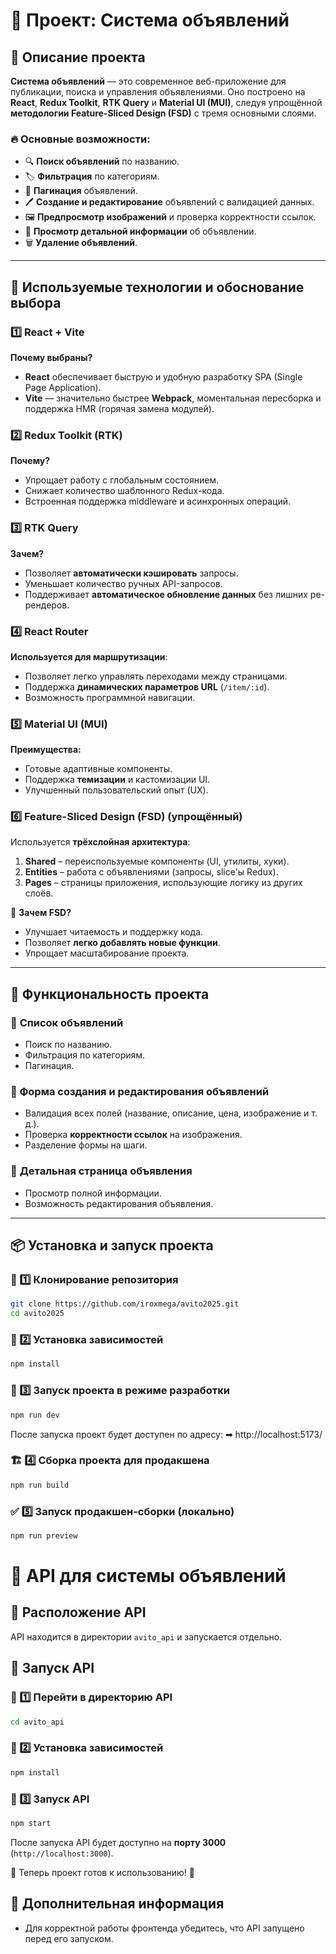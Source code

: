 # 📌 Проект: Система объявлений

## 📖 Описание проекта

**Система объявлений** — это современное веб-приложение для публикации, поиска и управления объявлениями. Оно построено на **React**, **Redux Toolkit**, **RTK Query** и **Material UI (MUI)**, следуя упрощённой **методологии Feature-Sliced Design (FSD)** с тремя основными слоями.

### 🔥 Основные возможности:
- 🔍 **Поиск объявлений** по названию.
- 🏷️ **Фильтрация** по категориям.
- 📄 **Пагинация** объявлений.
- 🖊 **Создание и редактирование** объявлений с валидацией данных.
- 🖼 **Предпросмотр изображений** и проверка корректности ссылок.
- 📑 **Просмотр детальной информации** об объявлении.
- 🗑 **Удаление объявлений**.

---

## 🚀 Используемые технологии и обоснование выбора

### **1️⃣ React + Vite**
**Почему выбраны?**
- **React** обеспечивает быструю и удобную разработку SPA (Single Page Application).
- **Vite** — значительно быстрее **Webpack**, моментальная пересборка и поддержка HMR (горячая замена модулей).

### **2️⃣ Redux Toolkit (RTK)**
**Почему?**
- Упрощает работу с глобальным состоянием.
- Снижает количество шаблонного Redux-кода.
- Встроенная поддержка middleware и асинхронных операций.

### **3️⃣ RTK Query**
**Зачем?**
- Позволяет **автоматически кэшировать** запросы.
- Уменьшает количество ручных API-запросов.
- Поддерживает **автоматическое обновление данных** без лишних ре-рендеров.

### **4️⃣ React Router**
**Используется для маршрутизации**:
- Позволяет легко управлять переходами между страницами.
- Поддержка **динамических параметров URL** (`/item/:id`).
- Возможность программной навигации.

### **5️⃣ Material UI (MUI)**
**Преимущества:**
- Готовые адаптивные компоненты.
- Поддержка **темизации** и кастомизации UI.
- Улучшенный пользовательский опыт (UX).

### **6️⃣ Feature-Sliced Design (FSD) (упрощённый)**
Используется **трёхслойная архитектура**:
1. **Shared** – переиспользуемые компоненты (UI, утилиты, хуки).
2. **Entities** – работа с объявлениями (запросы, slice'ы Redux).
3. **Pages** – страницы приложения, использующие логику из других слоёв.

📌 **Зачем FSD?**
- Улучшает читаемость и поддержку кода.
- Позволяет **легко добавлять новые функции**.
- Упрощает масштабирование проекта.

---

## 📌 Функциональность проекта

### 🔹 **Список объявлений**
- Поиск по названию.
- Фильтрация по категориям.
- Пагинация.

### 🔹 **Форма создания и редактирования объявлений**
- Валидация всех полей (название, описание, цена, изображение и т. д.).
- Проверка **корректности ссылок** на изображения.
- Разделение формы на шаги.

### 🔹 **Детальная страница объявления**
- Просмотр полной информации.
- Возможность редактирования объявления.

---

## 📦 Установка и запуск проекта

### 🔽 1️⃣ Клонирование репозитория
```bash
git clone https://github.com/iroxmega/avito2025.git
cd avito2025
```

### 🔽 2️⃣ Установка зависимостей
```bash
npm install
```

### 🚀 3️⃣ Запуск проекта в режиме разработки
```bash
npm run dev
```
После запуска проект будет доступен по адресу:
➡ http://localhost:5173/

### 🏗 4️⃣ Сборка проекта для продакшена
```bash
npm run build
```

### ✅ 5️⃣ Запуск продакшен-сборки (локально)
```bash
npm run preview
```

# 📌 API для системы объявлений

## 📂 Расположение API

API находится в директории `avito_api` и запускается отдельно.

## 🚀 Запуск API

### 🔽 1️⃣ Перейти в директорию API
```bash
cd avito_api
```

### 🔽 2️⃣ Установка зависимостей
```bash
npm install
```

### 🚀 3️⃣ Запуск API
```bash
npm start
```

После запуска API будет доступно на **порту 3000** (`http://localhost:3000`).

📌 Теперь проект готов к использованию! 🚀


## 📌 Дополнительная информация

- Для корректной работы фронтенда убедитесь, что API запущено перед его запуском.


